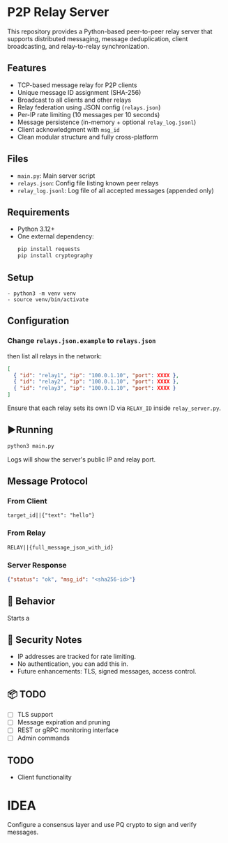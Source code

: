 # P2P Relay Server

This repository provides a Python-based peer-to-peer relay server that supports distributed messaging, message deduplication, client broadcasting, and relay-to-relay synchronization.

## Features

- TCP-based message relay for P2P clients
- Unique message ID assignment (SHA-256)
- Broadcast to all clients and other relays
- Relay federation using JSON config (`relays.json`)
- Per-IP rate limiting (10 messages per 10 seconds)
- Message persistence (in-memory + optional `relay_log.jsonl`)
- Client acknowledgment with `msg_id`
- Clean modular structure and fully cross-platform

## Files

- `main.py`: Main server script
- `relays.json`: Config file listing known peer relays
- `relay_log.jsonl`: Log file of all accepted messages (appended only)

## Requirements

- Python 3.12+
- One external dependency:
  ```bash
  pip install requests
  pip install cryptography
  ```

## Setup
```
- python3 -m venv venv
- source venv/bin/activate
```

## Configuration

### Change `relays.json.example` to `relays.json`

then list all relays in the network:

```json
[
  { "id": "relay1", "ip": "100.0.1.10", "port": XXXX },
  { "id": "relay2", "ip": "100.0.1.10", "port": XXXX },
  { "id": "relay3", "ip": "100.0.1.10", "port": XXXX }
]
```

Ensure that each relay sets its own ID via `RELAY_ID` inside `relay_server.py`.

## ▶Running

```bash
python3 main.py
```

Logs will show the server's public IP and relay port.

## Message Protocol

### From Client
```
target_id||{"text": "hello"}
```

### From Relay
```
RELAY||{full_message_json_with_id}
```

### Server Response
```json
{"status": "ok", "msg_id": "<sha256-id>"}
```

## 📡 Behavior

Starts a

## 🔐 Security Notes

- IP addresses are tracked for rate limiting.
- No authentication, you can add this in.
- Future enhancements: TLS, signed messages, access control.

## 📦 TODO

- [ ] TLS support
- [ ] Message expiration and pruning
- [ ] REST or gRPC monitoring interface
- [ ] Admin commands

## TODO

- Client functionality


# IDEA

Configure a consensus layer and use PQ crypto to sign and verify messages.